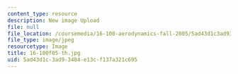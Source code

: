 ```yaml
---
content_type: resource
description: New image Upload
file: null
file_location: /coursemedia/16-100-aerodynamics-fall-2005/5ad43d1c3ad93484e13cf137a321c695_16-100f05-th.jpg
file_type: image/jpeg
resourcetype: Image
title: 16-100f05-th.jpg
uid: 5ad43d1c-3ad9-3484-e13c-f137a321c695
---
```

